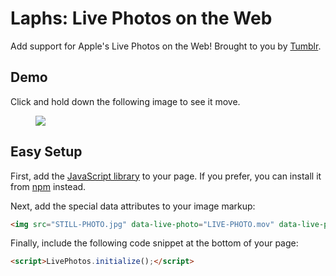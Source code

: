 Laphs: Live Photos on the Web
=============================

Add support for Apple's Live Photos on the Web! Brought to you by <a href="https://www.tumblr.com/tv/cats" target="_blank">Tumblr</a>.

## Demo

Click and hold down the following image to see it move.

<figure class="demo">
    <img src="https://68.media.tumblr.com/d5adbcc54a9de542e9eb156d64423512/tumblr_odrntaUSj11tfv1z4o1_1280.jpg" data-live-photo="https://68.media.tumblr.com/d5adbcc54a9de542e9eb156d64423512/tumblr_odrntaUSj11tfv1z4o1.mp4" data-live-photo-still-image-time="1.71"/>
</figure>
<script src="./laphs.js"></script>
<script src="./script.js"></script>

## Easy Setup

First, add the [JavaScript library](https://github.com/tumblr/live-photos/blob/master/dist/laphs.min.js) to your page. If you prefer, you can install it from [npm](https://www.npmjs.com/package/laphs) instead.

Next, add the special data attributes to your image markup:

```html
<img src="STILL-PHOTO.jpg" data-live-photo="LIVE-PHOTO.mov" data-live-photo-still-image-time="1.71"/>
```

Finally, include the following code snippet at the bottom of your page:

```html
<script>LivePhotos.initialize();</script>
```
